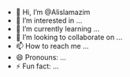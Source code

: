 - 👋 Hi, I’m @Alislamazim
- 👀 I’m interested in ...
- 🌱 I’m currently learning ...
- 💞️ I’m looking to collaborate on ...
- 📫 How to reach me ...
- 😄 Pronouns: ...
- ⚡ Fun fact: ...

<!---
Alislamazim/Alislamazim is a ✨ special ✨ repository because its `README.md` (this file) appears on your GitHub profile.
You can click the Preview link to take a look at your changes.
--->
